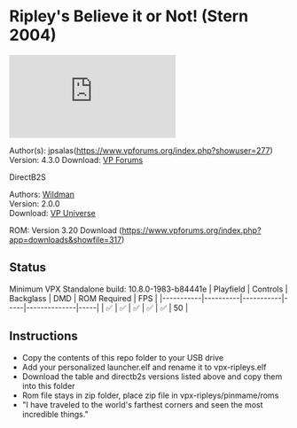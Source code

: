 # Ripley's Believe it or Not! (Stern 2004)

![Table Preview](https://www.vpforums.org/index.php?s=d77dd11d3a10617da44805808363ef29&app=downloads&module=display&section=screenshot&record=114134&id=13043&full=1)

Author(s): jpsalas(https://www.vpforums.org/index.php?showuser=277)  
Version: 4.3.0 
Download: [VP Forums](https://www.vpforums.org/index.php?app=downloads&showfile=13043)

DirectB2S

Authors: [Wildman](https://vpuniverse.com/profile/5-wildman/)  
Version: 2.0.0  
Download: [VP Universe](https://vpuniverse.com/files/file/5067-ripleys-believe-it-or-not-stern-2003/)

ROM:
Version 3.20
Download (https://www.vpforums.org/index.php?app=downloads&showfile=317)


## Status 

Minimum VPX Standalone build: 10.8.0-1983-b84441e
| Playfield | Controls | Backglass | DMD | ROM Required | FPS | 
|-----------|----------|-----------|-----|--------------|-----|
| :white_check_mark: | :white_check_mark: | :white_check_mark: | :white_check_mark: | :white_check_mark: | 50 |

## Instructions

- Copy the contents of this repo folder to your USB drive
- Add your personalized launcher.elf and rename it to vpx-ripleys.elf
- Download the table and directb2s versions listed above and copy them into this folder
- Rom file stays in zip folder, place zip file in vpx-ripleys/pinmame/roms
- "I have traveled to the world's farthest corners and seen the most incredible things."